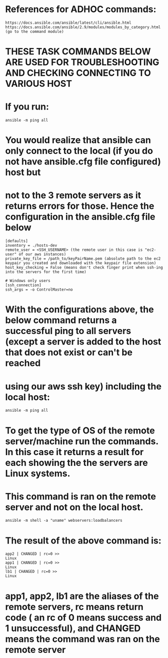 <!-- MAKE SURE YOU ARE IN THE CURRENT DIRECTORY BEFORE RUNNING ANY OF THE ANSIBLE COMMAND ON THE COMMAND LINE -->

<!-- BEFORE RUUNING THE COMMAND BELOW MAKE SURE THE AWS EC2 INSTANCES ARE IN RUNNING MODE -->

# References for ADHOC commands:

    https://docs.ansible.com/ansible/latest/cli/ansible.html
    https://docs.ansible.com/ansible/2.9/modules/modules_by_category.html (go to the command module)

# THESE TASK COMMANDS BELOW ARE USED FOR TROUBLESHOOTING AND CHECKING CONNECTING TO VARIOUS HOST

# If you run:

    ansible -m ping all

# You would realize that ansible can only connect to the local (if you do not have ansible.cfg file configured) host but 
# not to the 3 remote servers as it returns errors for those. Hence the configuration in the ansible.cfg file below

    [defaults]
    inventory = ./hosts-dev
    remote_user = <SSH_USERNAME> (the remote user in this case is "ec2-user" of our aws instances)
    private_key_file = /path_to/keyPairName.pem (absolute path to the ec2 keypair you created and downloaded with the keypair file extension)
    host_key_checking = False (means don't check finger print when ssh-ing into the servers for the first time)

    # Windows only users
    [ssh_connection]
    ssh_args = -o ControlMaster=no

# With the configurations above, the below command returns a successful ping to all servers (except a server is added to the host that does not exist or can't be reached 
# using our aws ssh key) including the local host:

    ansible -m ping all

# To get the type of OS of the remote server/machine run the commands. In this case it returns a result for each showing the the servers are Linux systems. 
# This command is ran on the remote server and not on the local host.

    ansible -m shell -a "uname" webservers:loadbalancers

# The result of the above command is:

    app2 | CHANGED | rc=0 >>
    Linux
    app1 | CHANGED | rc=0 >>
    Linux
    lb1 | CHANGED | rc=0 >>
    Linux

# app1, app2, lb1 are the aliases of the remote servers, rc means return code ( an rc of 0 means success and 1 unsuccessful), and CHANGED means the command was ran on the remote server
